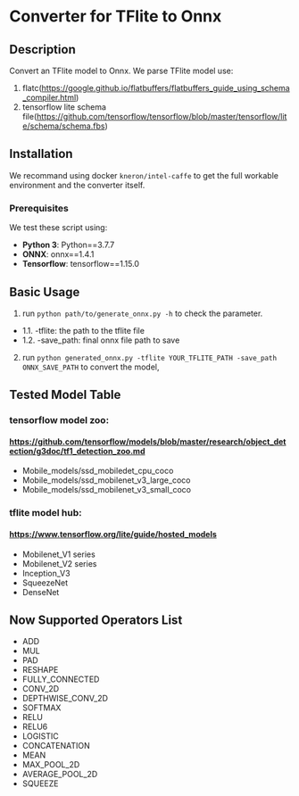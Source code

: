 # Converter for TFlite to Onnx

## Description

Convert an TFlite model to Onnx.
We parse TFlite model use:
1. flatc(https://google.github.io/flatbuffers/flatbuffers_guide_using_schema_compiler.html) 
2. tensorflow lite schema file(https://github.com/tensorflow/tensorflow/blob/master/tensorflow/lite/schema/schema.fbs)

## Installation

We recommand using docker `kneron/intel-caffe` to get the full workable environment and the converter itself.

### Prerequisites

We test these script using:
* **Python 3**:    Python==3.7.7
* **ONNX**:    onnx==1.4.1
* **Tensorflow**:    tensorflow==1.15.0

## Basic Usage

1. run `python path/to/generate_onnx.py -h` to check the parameter.
* 1.1. -tflite: the path to the tflite file
* 1.2. -save_path: final onnx file path to save
2. run `python generated_onnx.py -tflite YOUR_TFLITE_PATH -save_path ONNX_SAVE_PATH` to convert the model,

## Tested Model Table

### tensorflow model zoo:
#### https://github.com/tensorflow/models/blob/master/research/object_detection/g3doc/tf1_detection_zoo.md
* Mobile_models/ssd_mobiledet_cpu_coco
* Mobile_models/ssd_mobilenet_v3_large_coco
* Mobile_models/ssd_mobilenet_v3_small_coco

### tflite model hub:
#### https://www.tensorflow.org/lite/guide/hosted_models
* Mobilenet_V1 series
* Mobilenet_V2 series
* Inception_V3
* SqueezeNet
* DenseNet


## Now Supported Operators List
* ADD
* MUL
* PAD
* RESHAPE
* FULLY_CONNECTED
* CONV_2D
* DEPTHWISE_CONV_2D
* SOFTMAX
* RELU
* RELU6
* LOGISTIC
* CONCATENATION
* MEAN
* MAX_POOL_2D
* AVERAGE_POOL_2D
* SQUEEZE


